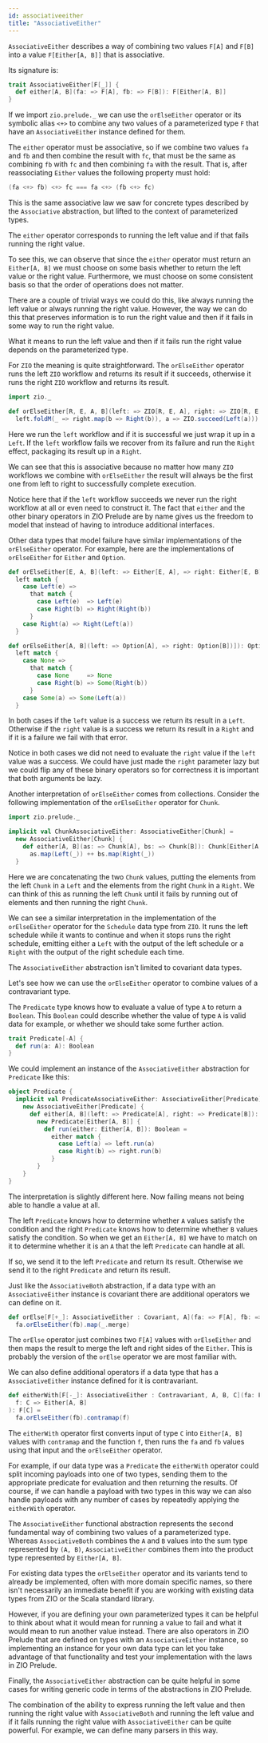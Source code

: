 ```yaml
---
id: associativeeither
title: "AssociativeEither"
---
```


`AssociativeEither` describes a way of combining two values `F[A]` and `F[B]` into a value `F[Either[A, B]]` that is associative.

Its signature is:

```scala mdoc
trait AssociativeEither[F[_]] {
  def either[A, B](fa: => F[A], fb: => F[B]): F[Either[A, B]]
}
```

If we import `zio.prelude._` we can use the `orElseEither` operator or its symbolic alias `<+>` to combine any two values of a parameterized type `F` that have an `AssociativeEither` instance defined for them.

The `either` operator must be associative, so if we combine two values `fa` and `fb` and then combine the result with `fc`, that must be the same as combining `fb` with `fc` and then combining `fa` with the result. That is, after reassociating `Either` values the following property must hold:

```scala
(fa <+> fb) <+> fc === fa <+> (fb <+> fc)
```

This is the same associative law we saw for concrete types described by the `Associative` abstraction, but lifted to the context of parameterized types.

The `either` operator corresponds to running the left value and if that fails running the right value.

To see this, we can observe that since the `either` operator must return an `Either[A, B]` we must choose on some basis whether to return the left value or the right value. Furthermore, we must choose on some consistent basis so that the order of operations does not matter.

There are a couple of trivial ways we could do this, like always running the left value or always running the right value. However, the way we can do this that preserves information is to run the right value and then if it fails in some way to run the right value.

What it means to run the left value and then if it fails run the right value depends on the parameterized type.

For `ZIO` the meaning is quite straightforward. The `orElseEither` operator runs the left `ZIO` workflow and returns its result if it succeeds, otherwise it runs the right `ZIO` workflow and returns its result.

```scala mdoc:reset
import zio._

def orElseEither[R, E, A, B](left: => ZIO[R, E, A], right: => ZIO[R, E, B]): ZIO[R, E, Either[A, B]] =
  left.foldM(_ => right.map(b => Right(b)), a => ZIO.succeed(Left(a)))
```

Here we run the `left` workflow and if it is successful we just wrap it up in a `Left`. If the `left` workflow fails we recover from its failure and run the `Right` effect, packaging its result up in a `Right`.

We can see that this is associative because no matter how many `ZIO` workflows we combine with `orElseEither` the result will always be the first one from left to right to successfully complete execution.

Notice here that if the `left` workflow succeeds we never run the right workflow at all or even need to construct it. The fact that `either` and the other binary operators in ZIO Prelude are by name gives us the freedom to model that instead of having to introduce additional interfaces.

Other data types that model failure have similar implementations of the `orElseEither` operator. For example, here are the implementations of `orElseEither` for `Either` and `Option`.

```scala
def orElseEither[E, A, B](left: => Either[E, A], => right: Either[E, B])]): Either[E, Either[A, B]] =
  left match {
    case Left(e) =>
      that match {
        case Left(e)  => Left(e)
        case Right(b) => Right(Right(b))
      }
    case Right(a) => Right(Left(a))
  }

def orElseEither[A, B](left: => Option[A], => right: Option[B])]): Option[Either[A, B]] =
  left match {
    case None =>
      that match {
        case None     => None
        case Right(b) => Some(Right(b))
      }
    case Some(a) => Some(Left(a))
  }
```

In both cases if the `left` value is a success we return its result in a `Left`. Otherwise if the `right` value is a success we return its result in a `Right` and if it is a failure we fail with that error.

Notice in both cases we did not need to evaluate the `right` value if the `left` value was a success. We could have just made the `right` parameter lazy but we could flip any of these binary operators so for correctness it is important that both arguments be lazy.

Another interpretation of `orElseEither` comes from collections. Consider the following implementation of the `orElseEither` operator for `Chunk`.

```scala mdoc
import zio.prelude._

implicit val ChunkAssociativeEither: AssociativeEither[Chunk] =
  new AssociativeEither[Chunk] {
    def either[A, B](as: => Chunk[A], bs: => Chunk[B]): Chunk[Either[A, B]] =
      as.map(Left(_)) ++ bs.map(Right(_))
  }
```

Here we are concatenating the two `Chunk` values, putting the elements from the left `Chunk` in a `Left` and the elements from the right `Chunk` in a `Right`. We can think of this as running the left `Chunk` until it fails by running out of elements and then running the right `Chunk`.

We can see a similar interpretation in the implementation of the `orElseEither` operator for the `Schedule` data type from `ZIO`. It runs the left schedule while it wants to continue and when it stops runs the right schedule, emitting either a `Left` with the output of the left schedule or a `Right` with the output of the right schedule each time.

The `AssociativeEither` abstraction isn't limited to covariant data types.

Let's see how we can use the `orElseEither` operator to combine values of a contravariant type.

The `Predicate` type knows how to evaluate a value of type `A` to return a `Boolean`. This `Boolean` could describe whether the value of type `A` is valid data for example, or whether we should take some further action.

```scala mdoc
trait Predicate[-A] {
  def run(a: A): Boolean
}
```

We could implement an instance of the `AssociativeEither` abstraction for `Predicate` like this:

```scala mdoc
object Predicate {
  implicit val PredicateAssociativeEither: AssociativeEither[Predicate] =
    new AssociativeEither[Predicate] {
      def either[A, B](left: => Predicate[A], right: => Predicate[B]): Predicate[Either[A, B]] =
        new Predicate[Either[A, B]] {
          def run(either: Either[A, B]): Boolean =
            either match {
              case Left(a) => left.run(a)
              case Right(b) => right.run(b)
            }
        }
    }
}
```

The interpretation is slightly different here. Now failing means not being able to handle a value at all.

The left `Predicate` knows how to determine whether `A` values satisfy the condition and the right `Predicate` knows how to determine whether `B` values satisfy the condition. So when we get an `Either[A, B]` we have to match on it to determine whether it is an `A` that the left `Predicate` can handle at all.

If so, we send it to the left `Predicate` and return its result. Otherwise we send it to the right `Predicate` and return its result.

Just like the `AssociativeBoth` abstraction, if a data type with an `AssociativeEither` instance is covariant there are additional operators we can define on it.

```scala mdoc
def orElse[F[+_]: AssociativeEither : Covariant, A](fa: => F[A], fb: => F[A]): F[A] =
  fa.orElseEither(fb).map(_.merge)
```

The `orElse` operator just combines two `F[A]` values with `orElseEither` and then maps the result to merge the left and right sides of the `Either`. This is probably the version of the `orElse` operator we are most familiar with.

We can also define additional operators if a data type that has a `AssociativeEither` instance defined for it is contravariant.

```scala mdoc
def eitherWith[F[-_]: AssociativeEither : Contravariant, A, B, C](fa: F[A], fb: F[B])(
  f: C => Either[A, B]
): F[C] =
  fa.orElseEither(fb).contramap(f)
```

The `eitherWith` operator first converts input of type `C` into `Either[A, B]` values with `contramap` and the function `f`, then runs the `fa` and `fb` values using that input and the `orElseEither` operator.

For example, if our data type was a `Predicate` the `eitherWith` operator could split incoming payloads into one of two types, sending them to the appropriate predicate for evaluation and then returning the results. Of course, if we can handle a payload with two types in this way we can also handle payloads with any number of cases by repeatedly applying the `eitherWith` operator.

The `AssociativeEither` functional abstraction represents the second fundamental way of combining two values of a parameterized type. Whereas `AssociativeBoth` combines the `A` and `B` values into the sum type represented by `(A, B)`, `AssociativeEither` combines them into the product type represented by `Either[A, B]`.

For existing data types the `orElseEither` operator and its variants tend to already be implemented, often with more domain specific names, so there isn't necessarily an immediate benefit if you are working with existing data types from ZIO or the Scala standard library.

However, if you are defining your own parameterized types it can be helpful to think about what it would mean for running a value to fail and what it would mean to run another value instead. There are also operators in ZIO Prelude that are defined on types with an `AssociativeEither` instance, so implementing an instance for your own data type can let you take advantage of that functionality and test your implementation with the laws in ZIO Prelude.

Finally, the `AssociativeEither` abstraction can be quite helpful in some cases for writing generic code in terms of the abstractions in ZIO Prelude.

The combination of the ability to express running the left value and then running the right value with `AssociativeBoth` and running the left value and if it fails running the right value with `AssociativeEither` can be quite powerful. For example, we can define many parsers in this way.
